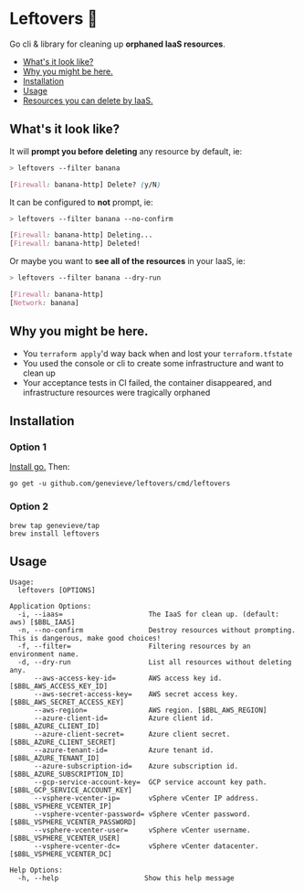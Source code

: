 # Leftovers :turkey:

Go cli & library for cleaning up **orphaned IaaS resources**.

* <a href='#what'>What's it look like?</a>
* <a href='#why'>Why you might be here.</a>
* <a href='#how'>Installation</a>
* <a href='#usage'>Usage</a>
* [Resources you can delete by IaaS.](RESOURCES.md)

## <a name='what'></a>What's it look like?

It will **prompt you before deleting** any resource by default, ie:

```css
> leftovers --filter banana

[Firewall: banana-http] Delete? (y/N)
```

It can be configured to **not** prompt, ie:

```css
> leftovers --filter banana --no-confirm

[Firewall: banana-http] Deleting...
[Firewall: banana-http] Deleted!
```

Or maybe you want to **see all of the resources** in your IaaS, ie:
```css
> leftovers --filter banana --dry-run

[Firewall: banana-http]
[Network: banana]
```



## <a name='why'></a> Why you might be here.
- You `terraform apply`'d way back when and lost your `terraform.tfstate`
- You used the console or cli to create some infrastructure and want to clean up
- Your acceptance tests in CI failed, the container disappeared, and
infrastructure resources were tragically orphaned



## <a name='how'></a>Installation

### Option 1
[Install go.](https://golang.org/doc/install) Then:

```
go get -u github.com/genevieve/leftovers/cmd/leftovers
```

### Option 2

```
brew tap genevieve/tap
brew install leftovers
```



## <a name='how'></a>Usage

```
Usage:
  leftovers [OPTIONS]

Application Options:
  -i, --iaas=                     The IaaS for clean up. (default: aws) [$BBL_IAAS]
  -n, --no-confirm                Destroy resources without prompting. This is dangerous, make good choices!
  -f, --filter=                   Filtering resources by an environment name.
  -d, --dry-run                   List all resources without deleting any.
      --aws-access-key-id=        AWS access key id. [$BBL_AWS_ACCESS_KEY_ID]
      --aws-secret-access-key=    AWS secret access key. [$BBL_AWS_SECRET_ACCESS_KEY]
      --aws-region=               AWS region. [$BBL_AWS_REGION]
      --azure-client-id=          Azure client id. [$BBL_AZURE_CLIENT_ID]
      --azure-client-secret=      Azure client secret. [$BBL_AZURE_CLIENT_SECRET]
      --azure-tenant-id=          Azure tenant id. [$BBL_AZURE_TENANT_ID]
      --azure-subscription-id=    Azure subscription id. [$BBL_AZURE_SUBSCRIPTION_ID]
      --gcp-service-account-key=  GCP service account key path. [$BBL_GCP_SERVICE_ACCOUNT_KEY]
      --vsphere-vcenter-ip=       vSphere vCenter IP address. [$BBL_VSPHERE_VCENTER_IP]
      --vsphere-vcenter-password= vSphere vCenter password. [$BBL_VSPHERE_VCENTER_PASSWORD]
      --vsphere-vcenter-user=     vSphere vCenter username. [$BBL_VSPHERE_VCENTER_USER]
      --vsphere-vcenter-dc=       vSphere vCenter datacenter. [$BBL_VSPHERE_VCENTER_DC]

Help Options:
  -h, --help                     Show this help message
```

